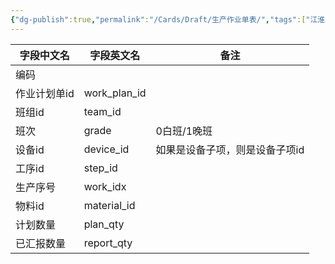 ```yaml
---
{"dg-publish":true,"permalink":"/Cards/Draft/生产作业单表/","tags":["江淮毅昌/蝶创I-MES/MES"]}
---
```




| **字段中文名** | **字段英文名**    | **备注**           |
| --------- | ------------ | ---------------- |
| 编码        |              |                  |
| 作业计划单id   | work_plan_id |                  |
| 班组id      | team_id      |                  |
| 班次        | grade        | 0白班/1晚班          |
| 设备id      | device_id    | 如果是设备子项，则是设备子项id |
| 工序id      | step_id      |                  |
| 生产序号      | work_idx     |                  |
| 物料id      | material_id  |                  |
| 计划数量      | plan_qty     |                  |
| 已汇报数量     | report_qty   |                  |

